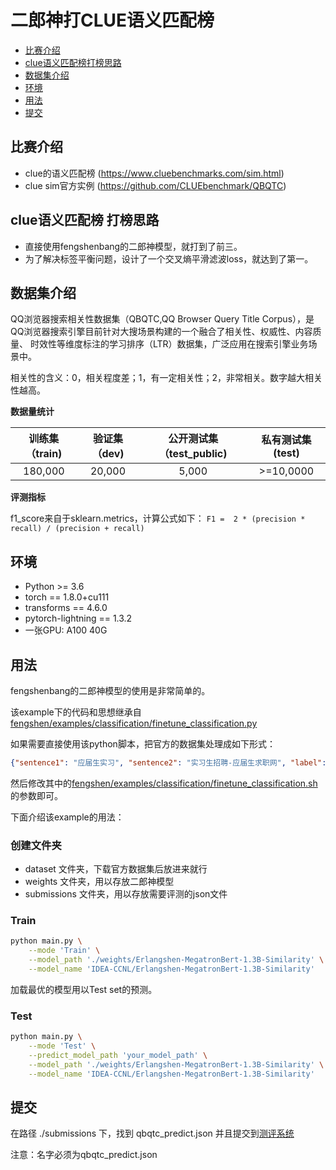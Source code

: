 # 二郎神打CLUE语义匹配榜
  - [比赛介绍](#比赛介绍)
  - [clue语义匹配榜打榜思路](#clue语义匹配榜-打榜思路)
  - [数据集介绍](#数据集介绍)
  - [环境](#环境)
  - [用法](#用法)
  - [提交](#提交)

## 比赛介绍
- clue的语义匹配榜 (https://www.cluebenchmarks.com/sim.html)
- clue sim官方实例 (https://github.com/CLUEbenchmark/QBQTC)

## clue语义匹配榜 打榜思路

- 直接使用fengshenbang的二郎神模型，就打到了前三。
- 为了解决标签平衡问题，设计了一个交叉熵平滑滤波loss，就达到了第一。

## 数据集介绍

QQ浏览器搜索相关性数据集（QBQTC,QQ Browser Query Title Corpus），是QQ浏览器搜索引擎目前针对大搜场景构建的一个融合了相关性、权威性、内容质量、
时效性等维度标注的学习排序（LTR）数据集，广泛应用在搜索引擎业务场景中。

相关性的含义：0，相关程度差；1，有一定相关性；2，非常相关。数字越大相关性越高。

**数据量统计**

| 训练集（train) | 验证集（dev) | 公开测试集（test_public) | 私有测试集(test) |
| :----: | :----: | :----: | :----: |
| 180,000| 20,000| 5,000 | >=10,0000|

**评测指标**

f1_score来自于sklearn.metrics，计算公式如下：
`F1 =  2 * (precision * recall) / (precision + recall)`

## 环境
* Python >= 3.6
* torch == 1.8.0+cu111
* transforms == 4.6.0
* pytorch-lightning == 1.3.2
* 一张GPU: A100 40G

## 用法

fengshenbang的二郎神模型的使用是非常简单的。

该example下的代码和思想继承自<a href="https://github.com/IDEA-CCNL/Fengshenbang-LM/blob/hf-ds/fengshen/examples/classification/finetune_classification.py">fengshen/examples/classification/finetune_classification.py</a>

如果需要直接使用该python脚本，把官方的数据集处理成如下形式：

```json
{"sentence1": "应届生实习", "sentence2": "实习生招聘-应届生求职网", "label": "1", "id": 0}
```

然后修改其中的<a href="https://github.com/IDEA-CCNL/Fengshenbang-LM/blob/hf-ds/fengshen/examples/classification/finetune_classification.sh">fengshen/examples/classification/finetune_classification.sh</a>的参数即可。

下面介绍该example的用法：

### 创建文件夹

- dataset 文件夹，下载官方数据集后放进来就行
- weights 文件夹，用以存放二郎神模型
- submissions 文件夹，用以存放需要评测的json文件

### Train
```bash
python main.py \
    --mode 'Train' \
    --model_path './weights/Erlangshen-MegatronBert-1.3B-Similarity' \
    --model_name 'IDEA-CCNL/Erlangshen-MegatronBert-1.3B-Similarity'
```

加载最优的模型用以Test set的预测。

### Test
```bash
python main.py \
    --mode 'Test' \
    --predict_model_path 'your_model_path' \
    --model_path './weights/Erlangshen-MegatronBert-1.3B-Similarity' \
    --model_name 'IDEA-CCNL/Erlangshen-MegatronBert-1.3B-Similarity'
```

## 提交

在路径 ./submissions 下，找到 qbqtc_predict.json 并且提交到<a href="https://www.CLUEbenchmarks.com">测评系统</a>

注意：名字必须为qbqtc_predict.json